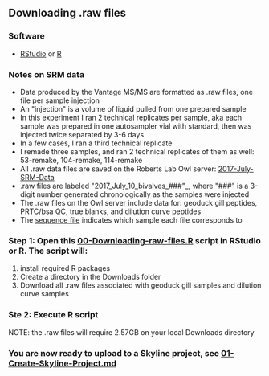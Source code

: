 ## Downloading .raw files 

### Software
  * [RStudio](https://www.rstudio.com/) or [R](https://www.r-project.org/)
 
### Notes on SRM data
  * Data produced by the Vantage MS/MS are formatted as .raw files, one file per sample injection  
  * An "injection" is a volume of liquid pulled from one prepared sample  
  * In this experiment I ran 2 technical replicates per sample, aka each sample was prepared in one autosampler vial with standard, then was injected twice separated by 3-6 days  
  * In a few cases, I ran a third technical replicate  
  * I remade three samples, and ran 2 technical replicates of them as well: 53-remake, 104-remake, 114-remake  
  * All .raw data files are saved on the Roberts Lab Owl server: [2017-July-SRM-Data](http://owl.fish.washington.edu/generosa/Generosa_DNR/2017-July-SRM-Data/)  
  * .raw files are labeled "2017_July_10_bivalves_###"_, where "###" is a 3-digit number generated chronologically as the samples were injected  
  * The .raw files on the Owl server include data for: geoduck gill peptides, PRTC/bsa QC, true blanks, and dilution curve peptides  
  * The [sequence file](../../data/SRM/SRM-Sequence-final.csv) indicates which sample each file corresponds to
  
### Step 1: Open this [00-Downloading-raw-files.R](../../analyses/SRM/Script00-downloading-raw-files.R) script in RStudio or R. The script will:
  1) install required R packages
  2) Create a directory in the Downloads folder
  3) Download all .raw files associated with geoduck gill samples and dilution curve samples
  
### Ste 2: Execute R script
NOTE: the .raw files will require 2.57GB on your local Downloads directory

### You are now ready to upload to a Skyline project, see [01-Create-Skyline-Project.md](../../notebooks/SRM/01-Create-Skyline-Project.md)

  
  
  

